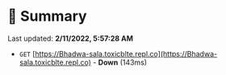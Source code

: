 # 📖 Summary
Last updated: **2/11/2022, 5:57:28 AM**

- `GET` [https://Bhadwa-sala.toxicblte.repl.co](https://Bhadwa-sala.toxicblte.repl.co) - **Down** (143ms)
